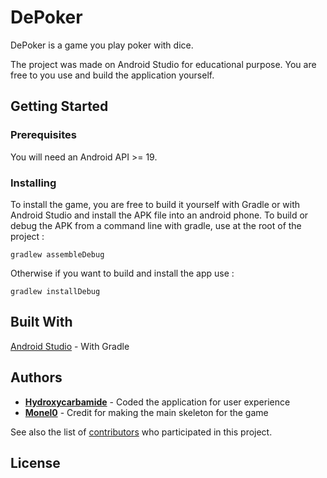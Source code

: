 # DePoker

DePoker is a game you play poker with dice.

The project was made on Android Studio for educational purpose.
You are free to you use and build the application yourself.

## Getting Started



### Prerequisites

You will need an Android API >= 19.

### Installing

To install the game, you are free to build it yourself with Gradle or with Android Studio and install the APK file into an android phone.
To build or debug the APK from a command line with gradle, use at the root of the project :

```
gradlew assembleDebug
```

Otherwise if you want to build and install the app use :

```
gradlew installDebug
```

## Built With
[Android Studio](https://developer.android.com/studio/index.html) - With Gradle
## Authors
* **[Hydroxycarbamide](https://github.com/Hydroxycarbamide)** - Coded the application for user experience
* **[Monel0](https://github.com/Monel0)** - Credit for making the main skeleton for the game

See also the list of [contributors](https://github.com/Hydroxycarbamide/depoker/graphs/contributors) who participated in this project.

## License
